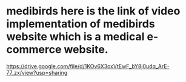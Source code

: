 # medibirds here is the link of video implementation of medibirds website which is a medical e-commerce website.
https://drive.google.com/file/d/1KOv6X3oxVtEwF_bY8j0udq_ArE-77_zx/view?usp=sharing
